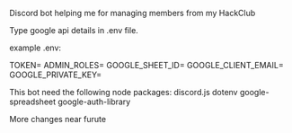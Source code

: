Discord bot helping me for managing members from my HackClub

Type google api details in .env file.

example .env:

TOKEN=
ADMIN_ROLES=
GOOGLE_SHEET_ID=
GOOGLE_CLIENT_EMAIL=
GOOGLE_PRIVATE_KEY=

This bot need the following node packages: discord.js dotenv google-spreadsheet google-auth-library

More changes near furute

